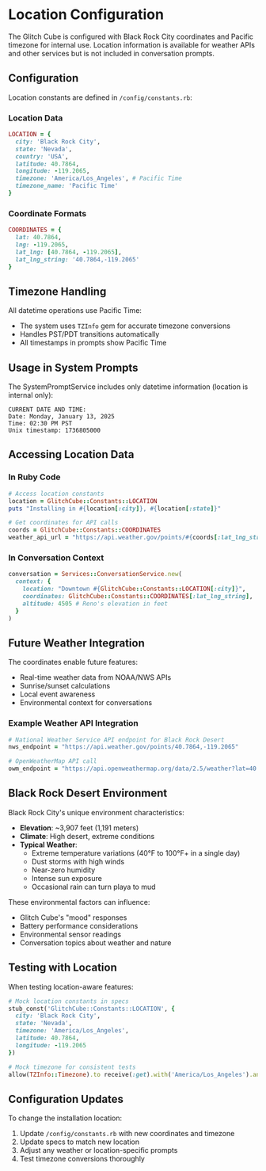 # Location Configuration

The Glitch Cube is configured with Black Rock City coordinates and Pacific timezone for internal use. Location information is available for weather APIs and other services but is not included in conversation prompts.

## Configuration

Location constants are defined in `/config/constants.rb`:

### Location Data
```ruby
LOCATION = {
  city: 'Black Rock City',
  state: 'Nevada',
  country: 'USA',
  latitude: 40.7864,
  longitude: -119.2065,
  timezone: 'America/Los_Angeles', # Pacific Time
  timezone_name: 'Pacific Time'
}
```

### Coordinate Formats
```ruby
COORDINATES = {
  lat: 40.7864,
  lng: -119.2065,
  lat_lng: [40.7864, -119.2065],
  lat_lng_string: '40.7864,-119.2065'
}
```

## Timezone Handling

All datetime operations use Pacific Time:
- The system uses `TZInfo` gem for accurate timezone conversions
- Handles PST/PDT transitions automatically
- All timestamps in prompts show Pacific Time

## Usage in System Prompts

The SystemPromptService includes only datetime information (location is internal only):

```
CURRENT DATE AND TIME:
Date: Monday, January 13, 2025
Time: 02:30 PM PST
Unix timestamp: 1736805000
```

## Accessing Location Data

### In Ruby Code
```ruby
# Access location constants
location = GlitchCube::Constants::LOCATION
puts "Installing in #{location[:city]}, #{location[:state]}"

# Get coordinates for API calls
coords = GlitchCube::Constants::COORDINATES
weather_api_url = "https://api.weather.gov/points/#{coords[:lat_lng_string]}"
```

### In Conversation Context
```ruby
conversation = Services::ConversationService.new(
  context: {
    location: "Downtown #{GlitchCube::Constants::LOCATION[:city]}",
    coordinates: GlitchCube::Constants::COORDINATES[:lat_lng_string],
    altitude: 4505 # Reno's elevation in feet
  }
)
```

## Future Weather Integration

The coordinates enable future features:
- Real-time weather data from NOAA/NWS APIs
- Sunrise/sunset calculations
- Local event awareness
- Environmental context for conversations

### Example Weather API Integration
```ruby
# National Weather Service API endpoint for Black Rock Desert
nws_endpoint = "https://api.weather.gov/points/40.7864,-119.2065"

# OpenWeatherMap API call
owm_endpoint = "https://api.openweathermap.org/data/2.5/weather?lat=40.7864&lon=-119.2065"
```

## Black Rock Desert Environment

Black Rock City's unique environment characteristics:
- **Elevation**: ~3,907 feet (1,191 meters)
- **Climate**: High desert, extreme conditions
- **Typical Weather**: 
  - Extreme temperature variations (40°F to 100°F+ in a single day)
  - Dust storms with high winds
  - Near-zero humidity
  - Intense sun exposure
  - Occasional rain can turn playa to mud

These environmental factors can influence:
- Glitch Cube's "mood" responses
- Battery performance considerations
- Environmental sensor readings
- Conversation topics about weather and nature

## Testing with Location

When testing location-aware features:

```ruby
# Mock location constants in specs
stub_const('GlitchCube::Constants::LOCATION', {
  city: 'Black Rock City',
  state: 'Nevada',
  timezone: 'America/Los_Angeles',
  latitude: 40.7864,
  longitude: -119.2065
})

# Mock timezone for consistent tests
allow(TZInfo::Timezone).to receive(:get).with('America/Los_Angeles').and_return(mock_tz)
```

## Configuration Updates

To change the installation location:

1. Update `/config/constants.rb` with new coordinates and timezone
2. Update specs to match new location
3. Adjust any weather or location-specific prompts
4. Test timezone conversions thoroughly